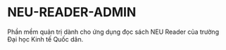 # NEU-READER-ADMIN
Phần mềm quản trị dành cho ứng dụng đọc sách NEU Reader của trường Đại học Kinh tế Quốc dân.
